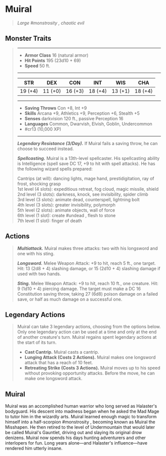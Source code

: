 # Muiral
>*Large #monstrosity , chaotic evil*
## Monster Traits
>___
>- **Armor Class** 16 (natural armor)
>- **Hit Points** 195 (23d10 + 69)
>- **Speed** 50 ft.
>___
>|STR|DEX|CON|INT|WIS|CHA|
>|:---:|:---:|:---:|:---:|:---:|:---:|
>|19 (+4)|11 (+0)|16 (+3)|18 (+4)|13 (+1)|18 (+4)|
>___
>- **Saving Throws** Con +8, Int +9
>- **Skills** Arcana +9, Athletics +9, Perception +6, Stealth +5
>- **Senses** darkvision 120 ft., passive Perception 16
>- **Languages** Common, Dwarvish, Elvish, Goblin, Undercommon
>- #cr13 (10,000 XP)
>___
>***Legendary Resistance (3/Day).*** If Muiral fails a saving throw, he can choose to succeed instead.  
>
>***Spellcasting.*** Muiral is a 13th-level spellcaster. His spellcasting ability is Intelligence (spell save DC 17, +9 to hit with spell attacks). He has the following wizard spells prepared:  
>
>Cantrips (at will): dancing lights, mage hand, prestidigitation, ray of frost, shocking grasp  
>1st level (4 slots): expeditious retreat, fog cloud, magic missile, shield  
>2nd level (3 slots): darkness, knock, see invisibility, spider climb  
>3rd level (3 slots): animate dead, counterspell, lightning bolt  
>4th level (3 slots): greater invisibility, polymorph  
>5th level (2 slots): animate objects, wall of force  
>6th level (1 slot): create #undead , flesh to stone  
>7th level (1 slot): finger of death  
>
## Actions
>***Multiattack.*** Muiral makes three attacks: two with his longsword and one with his sting.  
>
>***Longsword.*** Melee Weapon Attack: +9 to hit, reach 5 ft., one target. Hit: 13 (2d8 + 4) slashing damage, or 15 (2d10 + 4) slashing damage if used with two hands.  
>
>***Sting.*** Melee Weapon Attack: +9 to hit, reach 10 ft., one creature. Hit: 9 (1d10 + 4) piercing damage. The target must make a DC 16 Constitution saving throw, taking 27 (6d8) poison damage on a failed save, or half as much damage on a successful one.  
>
## Legendary Actions
>Muiral can take 3 legendary actions, choosing from the options below. Only one legendary action can be used at a time and only at the end of another creature's turn. Muiral regains spent legendary actions at the start of its turn.
>
>- **Cast Cantrip.** Muiral casts a cantrip.
>- **Lunging Attack (Costs 2 Actions).** Muiral makes one longsword attack that has a reach of 10 feet.
>- **Retreating Strike (Costs 3 Actions).** Muiral moves up to his speed without provoking opportunity attacks. Before the move, he can make one longsword attack.
## Muiral
Muiral was an accomplished human warrior who long served as Halaster's bodyguard. His descent into madness began when he asked the Mad Mage to tutor him in the wizardly arts. Muiral learned enough magic to transform himself into a half-scorpion #monstrosity , becoming known as Muiral the Misshapen. He then retired to the level of Undermountain that would later be called Muiral's Gauntlet, driving out and slaying its original drow denizens. Muiral now spends his days hunting adventurers and other interlopers for fun. Long years alone—and Halaster's influence—have rendered him utterly insane.